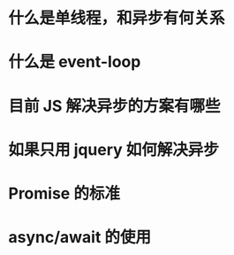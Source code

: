 # 什么是单线程，和异步有何关系

# 什么是 event-loop

# 目前 JS 解决异步的方案有哪些

# 如果只用 jquery 如何解决异步

# Promise 的标准

# async/await 的使用